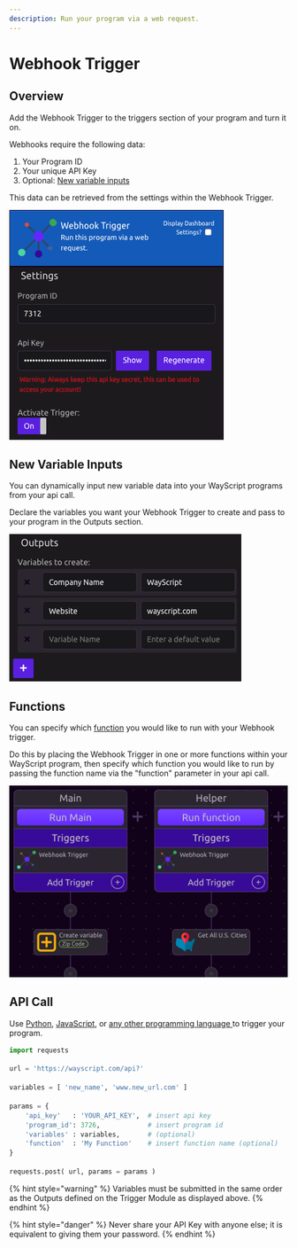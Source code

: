 ```yaml
---
description: Run your program via a web request.
---
```


# Webhook Trigger

## Overview

Add the Webhook Trigger to the triggers section of your program and turn it on.

Webhooks require the following data:

1. Your Program ID
2. Your unique API Key
3. Optional: [New variable inputs](webhook-trigger.md#new-variable-inputs)

This data can be retrieved from the settings within the Webhook Trigger.

![](../../.gitbook/assets/screen-shot-2019-07-15-at-6.06.16-pm.png)

## New Variable Inputs

You can dynamically input new variable data into your WayScript programs from your api call. 

Declare the variables you want your Webhook Trigger to create and pass to your program in the Outputs section.

![](../../.gitbook/assets/screen-shot-2019-07-15-at-6.09.52-pm.png)

## Functions

You can specify which [function](../logic/functions/) you would like to run with your Webhook trigger.

Do this by placing the Webhook Trigger in one or more functions within your WayScript program, then specify which function you would like to run by passing the function name via the "function" parameter in your api call.

![](../../.gitbook/assets/screen-shot-2019-07-15-at-6.18.01-pm.png)

## API Call

Use [Python](), [JavaScript](), or [any other programming language ](../../apis/rest.md)to trigger your program.

```python
import requests

url = 'https://wayscript.com/api?'

variables = [ 'new_name', 'www.new_url.com' ]

params = {
    'api_key'   : 'YOUR_API_KEY',  # insert api key
    'program_id': 3726,            # insert program id
    'variables' : variables,       # (optional)
    'function'  : 'My Function'    # insert function name (optional)
}

requests.post( url, params = params )
```

{% hint style="warning" %}
Variables must be submitted in the same order as the Outputs defined on the Trigger Module as displayed above. 
{% endhint %}

{% hint style="danger" %}
Never share your API Key with anyone else; it is equivalent to giving them your password.
{% endhint %}

